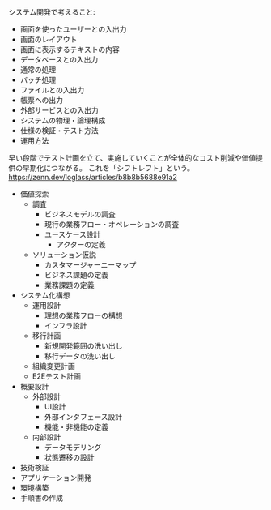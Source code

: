 システム開発で考えること:

- 画面を使ったユーザーとの入出力
- 画面のレイアウト
- 画面に表示するテキストの内容
- データベースとの入出力
- 通常の処理
- バッチ処理
- ファイルとの入出力
- 帳票への出力
- 外部サービスとの入出力
- システムの物理・論理構成
- 仕様の検証・テスト方法
- 運用方法

早い段階でテスト計画を立て、実施していくことが全体的なコスト削減や価値提供の早期化につながる。
これを「シフトレフト」という。
https://zenn.dev/loglass/articles/b8b8b5688e91a2

- 価値探索
  - 調査
    - ビジネスモデルの調査
    - 現行の業務フロー・オペレーションの調査
    - ユースケース設計
      - アクターの定義
  - ソリューション仮説
    - カスタマージャーニーマップ
    - ビジネス課題の定義
    - 業務課題の定義
- システム化構想
  - 運用設計
    - 理想の業務フローの構想
    - インフラ設計
  - 移行計画
    - 新規開発範囲の洗い出し
    - 移行データの洗い出し
  - 組織変更計画
  - E2Eテスト計画
- 概要設計
  - 外部設計
    - UI設計
    - 外部インタフェース設計
    - 機能・非機能の定義
  - 内部設計
    - データモデリング
    - 状態遷移の設計
- 技術検証
- アプリケーション開発
- 環境構築
- 手順書の作成

